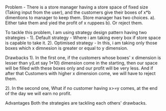 Problem - There is a store manager having a store space of fixed size (Taking input from the user), and the customers give their boxes of x*b dimentions to manager to keep them. Store manager has two choices.
a). Either take them and yied the profit of x ruppees b). Or reject them. 

To tackle this problem, I am using strategy design pattern having two strategies - 
1). Default strategy - Where i am taking every box if store space is capable to take it. 
2). Optimised strategy - In this, i am taking only those boxes which x dimnesion is greater or equal to y dimension.

Drawbacks 
1). In the first one, if the customers whose boxes' x dimension is lesser than y(Let say 1*10) dimension come in the starting, then our space will be filled with these boxes only and our profit will be very less.
And if after that Customers with higher x dimension come, we will have to reject them.

2). In the second one, What if no customer having x>=y comes, at the end of the day we will earn no profit.

Advantages
Both the strategies are tackling each others' drawbacks. 
